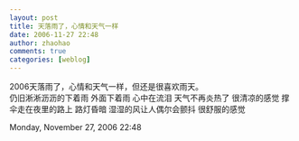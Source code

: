 ```yaml
---
layout: post
title: 天落雨了，心情和天气一样
date: 2006-11-27 22:48
author: zhaohao
comments: true
categories: [weblog]
---
```

2006天落雨了，心情和天气一样，但还是很喜欢雨天。   
仍旧淅淅沥沥的下着雨 外面下着雨 心中在流泪 天气不再炎热了 很清凉的感觉 撑伞走在夜里的路上 路灯昏暗 湿湿的风让人偶尔会颤抖 很舒服的感觉   
   
Monday, November 27, 2006 22:48   